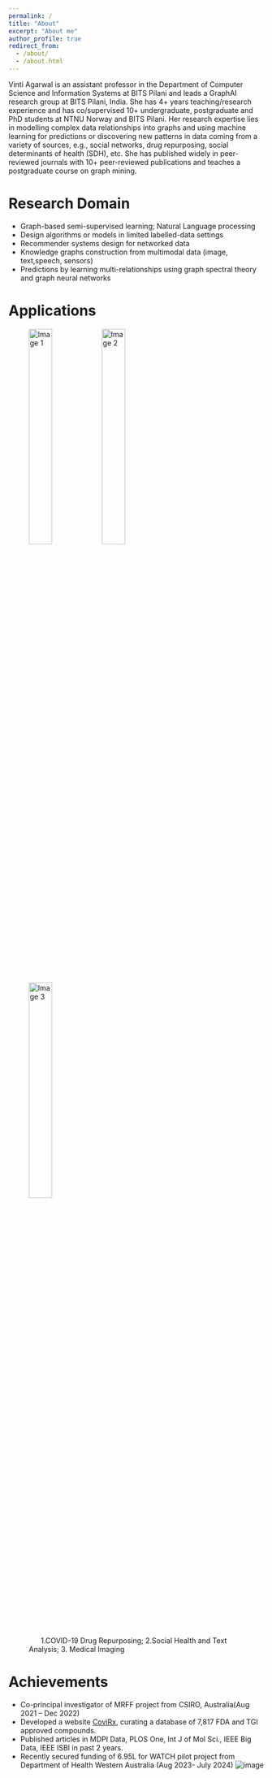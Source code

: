 ```yaml
---
permalink: /
title: "About"
excerpt: "About me"
author_profile: true
redirect_from: 
  - /about/
  - /about.html
---
```


Vinti Agarwal is an assistant professor in the Department of Computer Science and Information Systems at
BITS Pilani and leads a GraphAI research group at BITS Pilani, India. She has 4+ years teaching/research
experience and has co/supervised 10+ undergraduate, postgraduate and PhD students at NTNU Norway and
BITS Pilani. Her research expertise lies in modelling complex data relationships into graphs and using machine
learning for predictions or discovering new patterns in data coming from a variety of sources, e.g., social
networks, drug repurposing, social determinants of health (SDH), etc. She has published widely in peer-
reviewed journals with 10+ peer-reviewed publications and teaches a postgraduate course on graph mining.

Research Domain
======
- Graph-based semi-supervised learning; Natural Language processing
- Design algorithms or models in limited labelled-data settings
- Recommender systems design for networked data
- Knowledge graphs construction from multimodal data (image, text,speech, sensors)
- Predictions by learning multi-relationships using graph spectral theory and graph neural networks


Applications
======
<figure>
  <img src="https://vinti8776.github.io/v_agarwal/images/coviddrug.png" alt="Image 1" style="width:33%;">
  <img src="https://vinti8776.github.io/v_agarwal/images/social.png" alt="Image 2" style="width:33%;">
  <img src="https://vinti8776.github.io/v_agarwal/images/medical.jpg" alt="Image 3" style="width:33%;">
  <figcaption>&nbsp;&nbsp;&nbsp;&nbsp;&nbsp;&nbsp;1.COVID-19 Drug Repurposing; 2.Social Health and Text Analysis; 3. Medical Imaging</figcaption>
</figure>


Achievements
======
- Co-principal investigator of MRFF project from CSIRO, Australia(Aug 2021 – Dec 2022)
- Developed a website [CoviRx](www.covirx.org), curating a database of 7,817 FDA and TGI approved compounds.
- Published articles in MDPI Data, PLOS One, Int J of Mol Sci., IEEE Big Data, IEEE ISBI in past 2 years.
- Recently secured funding of 6.95L for WATCH pilot project from Department of Health Western Australia (Aug 2023- July 2024)
![image](https://github.com/vinti8776/v_agarwal/assets/49437775/aacc7ff4-eb63-4487-a03c-a5934dbdecfd)


<!--Recent News
======
1. As a co-principal investigator of MRFF project from CSIRO, Australia, she, along with her team,
successfully developed a web application [CoviRx](www.covirx.org), curating a database of 7,817 FDA
and TGI approved compounds, which lists potential drug candidates for COVID-19 repurposing
applying eight filters to assess the attributes required for the drug to be safe and effective.
[Media news](https://www.nature.com/articles/d44151-022-00115-4)
2. She has secured a funding from Department of Health Western Australia for research project “Western Australia Transforming Community Health (WATCH)” focuses on mining
non-identifiable socio-economic determinants from publicly accessible resources and
developing algorithms inspired by graph theory and machine learning to transform community health
in Western Australia by understanding unmet needs of different populations and their
interconnectedness. -->

<!--Getting started
======
1. Register a GitHub account if you don't have one and confirm your e-mail (required!)
1. Fork [this repository](https://github.com/academicpages/academicpages.github.io) by clicking the "fork" button in the top right. 
1. Go to the repository's settings (rightmost item in the tabs that start with "Code", should be below "Unwatch"). Rename the repository "[your GitHub username].github.io", which will also be your website's URL.
1. Set site-wide configuration and create content & metadata (see below -- also see [this set of diffs](http://archive.is/3TPas) showing what files were changed to set up [an example site](https://getorg-testacct.github.io) for a user with the username "getorg-testacct")
1. Upload any files (like PDFs, .zip files, etc.) to the files/ directory. They will appear at https://[your GitHub username].github.io/files/example.pdf.  
1. Check status by going to the repository settings, in the "GitHub pages" section

Site-wide configuration
------
The main configuration file for the site is in the base directory in [_config.yml](https://github.com/academicpages/academicpages.github.io/blob/master/_config.yml), which defines the content in the sidebars and other site-wide features. You will need to replace the default variables with ones about yourself and your site's github repository. The configuration file for the top menu is in [_data/navigation.yml](https://github.com/academicpages/academicpages.github.io/blob/master/_data/navigation.yml). For example, if you don't have a portfolio or blog posts, you can remove those items from that navigation.yml file to remove them from the header. 

Create content & metadata
------
For site content, there is one markdown file for each type of content, which are stored in directories like _publications, _talks, _posts, _teaching, or _pages. For example, each talk is a markdown file in the [_talks directory](https://github.com/academicpages/academicpages.github.io/tree/master/_talks). At the top of each markdown file is structured data in YAML about the talk, which the theme will parse to do lots of cool stuff. The same structured data about a talk is used to generate the list of talks on the [Talks page](https://academicpages.github.io/talks), each [individual page](https://academicpages.github.io/talks/2012-03-01-talk-1) for specific talks, the talks section for the [CV page](https://academicpages.github.io/cv), and the [map of places you've given a talk](https://academicpages.github.io/talkmap.html) (if you run this [python file](https://github.com/academicpages/academicpages.github.io/blob/master/talkmap.py) or [Jupyter notebook](https://github.com/academicpages/academicpages.github.io/blob/master/talkmap.ipynb), which creates the HTML for the map based on the contents of the _talks directory).

**Markdown generator**

I have also created [a set of Jupyter notebooks](https://github.com/academicpages/academicpages.github.io/tree/master/markdown_generator
) that converts a CSV containing structured data about talks or presentations into individual markdown files that will be properly formatted for the academicpages template. The sample CSVs in that directory are the ones I used to create my own personal website at stuartgeiger.com. My usual workflow is that I keep a spreadsheet of my publications and talks, then run the code in these notebooks to generate the markdown files, then commit and push them to the GitHub repository.

How to edit your site's GitHub repository
------
Many people use a git client to create files on their local computer and then push them to GitHub's servers. If you are not familiar with git, you can directly edit these configuration and markdown files directly in the github.com interface. Navigate to a file (like [this one](https://github.com/academicpages/academicpages.github.io/blob/master/_talks/2012-03-01-talk-1.md) and click the pencil icon in the top right of the content preview (to the right of the "Raw | Blame | History" buttons). You can delete a file by clicking the trashcan icon to the right of the pencil icon. You can also create new files or upload files by navigating to a directory and clicking the "Create new file" or "Upload files" buttons. 

Example: editing a markdown file for a talk
![Editing a markdown file for a talk](/images/editing-talk.png)

For more info
------
More info about configuring academicpages can be found in [the guide](https://academicpages.github.io/markdown/). The [guides for the Minimal Mistakes theme](https://mmistakes.github.io/minimal-mistakes/docs/configuration/) (which this theme was forked from) might also be helpful.-->
